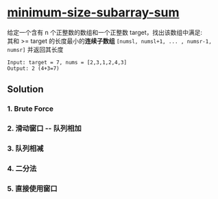 # [minimum-size-subarray-sum](https://leetcode-cn.com/problems/minimum-size-subarray-sum/)

给定一个含有 n 个正整数的数组和一个正整数 target，找出该数组中满足:   
其和 >= target 的长度最小的**连续子数组** ```[numsl, numsl+1, ... , numsr-1, numsr]``` 并返回其长度
```
Input: target = 7, nums = [2,3,1,2,4,3]
Output: 2 (4+3=7)
```

## Solution 

### 1. Brute Force

### 2. 滑动窗口 -- 队列相加

### 3. 队列相减 

### 4. 二分法

### 5. 直接使用窗口

